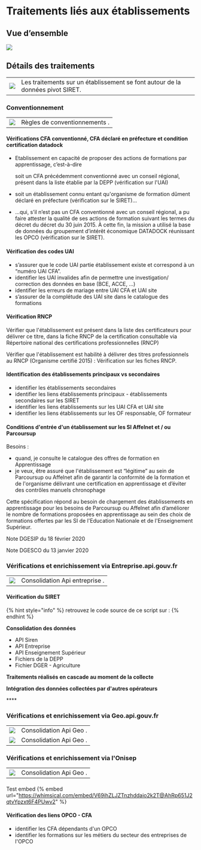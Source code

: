 # Traitements liés aux établissements

## Vue d’ensemble

![](../.gitbook/assets/mise-a-jour-etablissement%20%281%29.png)

## Détails des traitements

|  |  |
| :--- | :--- |
| ![](../.gitbook/assets/traitementseta.png) | Les traitements sur un établissement se font autour de la données pivot SIRET. |

### Conventionnement

|  |  |
| :--- | :--- |
| ![](../.gitbook/assets/conventionnement.png) | Règles de conventionnements . |

#### Vérifications CFA conventionné, CFA déclaré en préfecture et condition certification datadock

* Etablissement en capacité de proposer des actions de formations par apprentissage, c’est-à-dire

  soit un CFA précédemment conventionné avec un conseil régional, présent dans la liste établie par la DEPP \(vérification sur l'UAI\)

* soit un établissement connu entant qu'organisme de formation dûment déclaré en préfecture \(vérification sur le SIRET\)...
* ...qui, s’il n’est pas un CFA conventionné avec un conseil régional, a pu faire attester la qualité de ses actions de formation suivant les termes du décret du décret du 30 juin 2015. À cette fin, la mission a utilisé la base de données du groupement d’intérêt économique DATADOCK réunissant les OPCO \(vérification sur le SIRET\).

#### Vérification des codes UAI

* s’assurer que le code UAI partie établissement existe et correspond à un “numéro UAI CFA”.
* identifier les UAI invalides afin de permettre une investigation/ correction des données en base \(BCE, ACCE, ...\)
* identifier les erreurs de mariage entre UAI CFA et UAI site
* s’assurer de la complétude des UAI site dans le catalogue des formations

#### Vérification RNCP

Vérifier que l'établissement est présent dans la liste des certificateurs pour délivrer ce titre, dans la fiche RNCP de la certification consultable via Répertoire national des certifications professionnelles \(RNCP\)

Vérifier que l'établissement est habilité à délivrer des titres professionnels au RNCP \(Organisme certifié 2015\) : Vérification sur les fiches RNCP.

#### Identification des établissements principaux vs secondaires

* identifier les établissements secondaires 
* identifier les liens établissements principaux - établissements secondaires sur les SIRET 
* identifier les liens établissements sur les UAI CFA et UAI site 
* identifier les liens établissements sur les OF responsable, OF formateur

#### Conditions d'entrée d'un établissement sur les SI Affelnet et / ou Parcoursup

Besoins :

* quand, je consulte le catalogue des offres de formation en Apprentissage  
* je veux, être assuré que l'établissement est “légitime” au sein de Parcoursup ou Affelnet afin de garantir la conformité de la formation et de l'organisme délivrant une certification en apprentissage et d’éviter des contrôles manuels chronophage

Cette spécification répond au besoin de chargement des établissements en apprentissage pour les besoins de Parcoursup ou Affelnet afin d’améliorer le nombre de formations proposées en apprentissage au sein des choix de formations offertes par les SI de l'Education Nationale et de l'Enseignement Supérieur.

Note DGESIP du 18 février 2020

Note DGESCO du 13 janvier 2020

### Vérifications et enrichissement via Entreprise.api.gouv.fr

|  |  |
| :--- | :--- |
| ![](../.gitbook/assets/apientreprise.png) | Consolidation Api entreprise . |

#### Vérification du SIRET

{% hint style="info" %}
retrouvez le code source de ce script sur :
{% endhint %}

**Consolidation des données**

* API Siren 
* API Entreprise 
* API Enseignement Supérieur 
* Fichiers de la DEPP 
* Fichier DGER - Agriculture

**Traitements réalisés en cascade au moment de la collecte**

**Intégration des données collectées par d'autres opérateurs**

\*\*\*\*

### Vérifications et enrichissement via Geo.api.gouv.fr

|  |  |
| :--- | :--- |
| ![](../.gitbook/assets/geoapi.png) | Consolidation Api Geo . |
| ![](../.gitbook/assets/apigeo2.png) | Consolidation Api Geo . |

### Vérifications et enrichissement via l'Onisep

|  |  |
| :--- | :--- |
| ![](../.gitbook/assets/onisep.png) | Consolidation Api Geo . |

#### 

Test embed
{% embed url="https://whimsical.com/embed/V69ihZLJZTnzhddaio2k2T@AhRp651J2qtvYpzxt6F4PUwv2" %}

#### Vérification des liens OPCO - CFA

* identifier les CFA dépendants d'un OPCO
* identifier les formations sur les métiers du secteur des entreprises de l'OPCO

